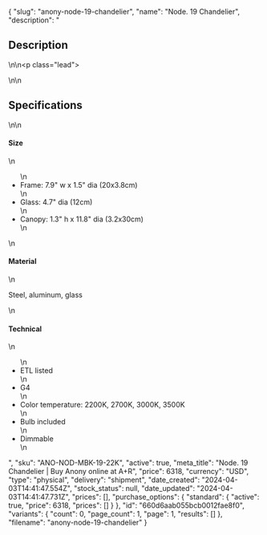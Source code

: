 {
  "slug": "anony-node-19-chandelier",
  "name": "Node. 19 Chandelier",
  "description": "<h2>Description</h2>\n<!-- split -->\n<p class=\"lead\"> </p>\n<!-- split -->\n<h2>Specifications</h2>\n<!-- split -->\n<h4>Size</h4>\n<ul>\n<li>Frame: 7.9\" w x 1.5\" dia (20x3.8cm)</li>\n<li>Glass: 4.7\" dia (12cm)</li>\n<li>Canopy: 1.3\" h x 11.8\" dia (3.2x30cm)</li>\n</ul>\n<h4>Material</h4>\n<p>Steel, aluminum, glass</p>\n<h4>Technical</h4>\n<ul>\n<li>ETL listed</li>\n<li>G4</li>\n<li>Color temperature: 2200K, 2700K, 3000K, 3500K</li>\n<li>Bulb included</li>\n<li>Dimmable</li>\n</ul>",
  "sku": "ANO-NOD-MBK-19-22K",
  "active": true,
  "meta_title": "Node. 19 Chandelier | Buy Anony online at A+R",
  "price": 6318,
  "currency": "USD",
  "type": "physical",
  "delivery": "shipment",
  "date_created": "2024-04-03T14:41:47.554Z",
  "stock_status": null,
  "date_updated": "2024-04-03T14:41:47.731Z",
  "prices": [],
  "purchase_options": {
    "standard": {
      "active": true,
      "price": 6318,
      "prices": []
    }
  },
  "id": "660d6aab055bcb0012fae8f0",
  "variants": {
    "count": 0,
    "page_count": 1,
    "page": 1,
    "results": []
  },
  "filename": "anony-node-19-chandelier"
}